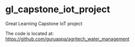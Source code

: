 # gl_capstone_iot_project
Great Learning Capstone IoT project


The code is located at:
https://github.com/guruappa/agritech_water_management
